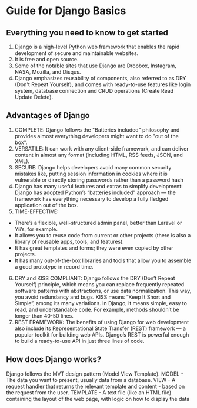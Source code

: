 # Guide for Django Basics

## Everything you need to know to get started 

1. Django is a high-level Python web framework that enables the rapid development of secure and maintainable websites. 
2. It is free and open source.
3. Some of the notable sites that use Django are Dropbox, Instagram, NASA, Mozilla, and Disqus.
4. Django emphasizes reusability of components, also referred to as DRY (Don't Repeat Yourself), and comes with ready-to-use features like login system, database connection and CRUD operations (Create Read Update Delete).

## Advantages of Django
1. COMPLETE: Django follows the "Batteries included" philosophy and provides almost everything developers might want to do "out of the box".
2. VERSATILE: It can work with any client-side framework, and can deliver content in almost any format (including HTML, RSS feeds, JSON, and XML).
3. SECURE: Django helps developers avoid many common security mistakes like, putting session information in cookies where it is vulnerable or directly storing passwords rather than a password hash
4. Django has many useful features and extras to simplify development: Django has adopted Python’s “batteries included” approach — the framework has everything necessary to develop a fully fledged application out of the box.
5. TIME-EFFECTIVE:
* There’s a flexible, well-structured admin panel, better than Laravel or Yii’s, for example.
* It allows you to reuse code from current or other projects (there is also a library of reusable apps, tools, and features).
* It has great templates and forms; they were even copied by other projects.
* It has many out-of-the-box libraries and tools that allow you to assemble a good prototype in record time.
6. DRY and KISS COMPLIANT: Django follows the DRY (Don’t Repeat Yourself) principle, which means you can replace frequently repeated software patterns with abstractions, or use data normalization. This way, you avoid redundancy and bugs. KISS means “Keep It Short and Simple”, among its many variations. In Django, it means simple, easy to read, and understandable code. For example, methods shouldn’t be longer than 40-50 lines.
7. REST FRAMEWORK: The benefits of using Django for web development also include its Representational State Transfer (REST) framework — a popular toolkit for building web APIs. Django’s REST is powerful enough to build a ready-to-use API in just three lines of code.

## How does Django works?
Django follows the MVT design pattern (Model View Template).
MODEL - The data you want to present, usually data from a database.
VIEW - A request handler that returns the relevant template and content - based on the request from the user.
TEMPLATE - A text file (like an HTML file) containing the layout of the web page, with logic on how to display the data

